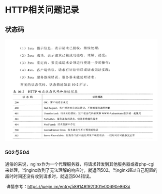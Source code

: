 # HTTP相关问题记录

## 状态码

![.\pictures\statusCode.png](.\pictures\statusCode.png)

### 502与504

​    通俗的来说，nginx作为一个代理服务器，将请求转发到其他服务器或者php-cgi来处理，当nginx收到了无法理解的响应时，就返回502。当nginx超过自己配置的超时时间还没有收到请求时，就返回504错误。

​    详情参考：<https://juejin.im/entry/589148f92f301e00690e863d>